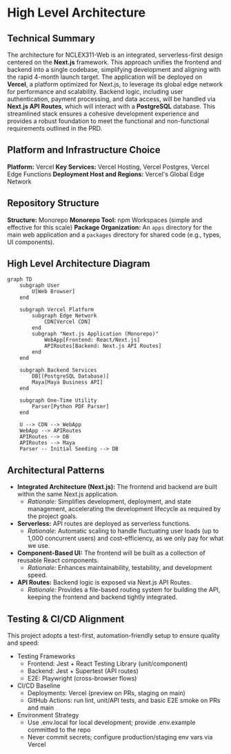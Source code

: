 # High Level Architecture

## Technical Summary

The architecture for NCLEX311-Web is an integrated, serverless-first design centered on the **Next.js** framework. This approach unifies the frontend and backend into a single codebase, simplifying development and aligning with the rapid 4-month launch target. The application will be deployed on **Vercel**, a platform optimized for Next.js, to leverage its global edge network for performance and scalability. Backend logic, including user authentication, payment processing, and data access, will be handled via **Next.js API Routes**, which will interact with a **PostgreSQL** database. This streamlined stack ensures a cohesive development experience and provides a robust foundation to meet the functional and non-functional requirements outlined in the PRD.

## Platform and Infrastructure Choice

**Platform:** Vercel
**Key Services:** Vercel Hosting, Vercel Postgres, Vercel Edge Functions
**Deployment Host and Regions:** Vercel's Global Edge Network

## Repository Structure

**Structure:** Monorepo
**Monorepo Tool:** npm Workspaces (simple and effective for this scale)
**Package Organization:** An `apps` directory for the main web application and a `packages` directory for shared code (e.g., types, UI components).

## High Level Architecture Diagram

```mermaid
graph TD
    subgraph User
        U[Web Browser]
    end

    subgraph Vercel Platform
        subgraph Edge Network
            CDN[Vercel CDN]
        end
        subgraph "Next.js Application (Monorepo)"
            WebApp[Frontend: React/Next.js]
            APIRoutes[Backend: Next.js API Routes]
        end
    end

    subgraph Backend Services
        DB[(PostgreSQL Database)]
        Maya[Maya Business API]
    end

    subgraph One-Time Utility
        Parser[Python PDF Parser]
    end

    U --> CDN --> WebApp
    WebApp --> APIRoutes
    APIRoutes --> DB
    APIRoutes --> Maya
    Parser -- Initial Seeding --> DB
```

## Architectural Patterns

- **Integrated Architecture (Next.js):** The frontend and backend are built within the same Next.js application.
  - _Rationale:_ Simplifies development, deployment, and state management, accelerating the development lifecycle as required by the project goals.
- **Serverless:** API routes are deployed as serverless functions.
  - _Rationale:_ Automatic scaling to handle fluctuating user loads (up to 1,000 concurrent users) and cost-efficiency, as we only pay for what we use.
- **Component-Based UI:** The frontend will be built as a collection of reusable React components.
  - _Rationale:_ Enhances maintainability, testability, and development speed.
- **API Routes:** Backend logic is exposed via Next.js API Routes.
  - _Rationale:_ Provides a file-based routing system for building the API, keeping the frontend and backend tightly integrated.

## Testing & CI/CD Alignment

This project adopts a test-first, automation-friendly setup to ensure quality and speed:

- Testing Frameworks
  - Frontend: Jest + React Testing Library (unit/component)
  - Backend: Jest + Supertest (API routes)
  - E2E: Playwright (cross-browser flows)
- CI/CD Baseline
  - Deployments: Vercel (preview on PRs, staging on main)
  - GitHub Actions: run lint, unit/API tests, and basic E2E smoke on PRs and main
- Environment Strategy
  - Use .env.local for local development; provide .env.example committed to the repo
  - Never commit secrets; configure production/staging env vars via Vercel
